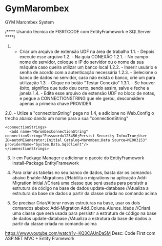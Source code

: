 # GymMarombex
GYM Marombex System 

/****
Usando técnica de FISRTCODE com EntityFramework e SQLServer
****/

1. - Criar um arquivo de extensão UDF na área de trabalho
 1.1. - Depois execute esse arquivo
 1.2. - Na guia CONEXÃO
   1.2.1. - No campo nome do servidor, coloque o IP do servidor ou o nome da sua máquina caso queira utilizar um banco local
   1.2.2. - Inserir usuário e senha de acordo com a autenticação necessária
   1.2.3. - Selecione o banco de dados no servidor, caso não exista o banco, crie um para utilização
 1.3. - Clique no botão "Testar Conexão"
   1.3.1. - Se houver êxito, significa que tudo deu certo, sendo assim, salve e feche a janela
 1.4. - Edite esse arquivo de extensão UDF no bloco de notas, e pegue a CONNECTIONSTRING que ele gerou, desconsidere apenas a primeira chave PROVIDER

2.0. - Utlize a "connectionString" pega no 1.4, e adicione no Web.Config o trecho abaixo dando um nome para a sua "connectionString"
  ```
  <connectionStrings>
    <add name="MarombexConnectionString" connectionString="Password=123456;Persist Security Info=True;User ID=autoMEGenerator;Initial Catalog=Marombex;Data Source=ME003153" providerName="System.Data.SqlClient"/>
  </connectionStrings>
  ```

3. Ir em Package Manager e adicionar o pacote do EntityFramework
Install-Package EntityFramework

4. Para criar as tabelas no seu banco de dados, basta dar os comandos abaixo
Enable-Migrations  //Habilita o migrations na aplicação
Add-Migration Initial  //Criará uma classe que será usada para persistir a estrutura de código na base de dados 
update-database    //Atualiza a estrutura da base de dados a partir da classe criada no comando acima

5. Se precisar Criar/Alterar novas estruturas na base, usar os dois comandos abaixo:
Add-Migration Add_Coluna_Alunos_Idade  //Criará uma classe que será usada para persistir a estrutura de código na base de dados 
update-database    //Atualiza a estrutura da base de dados a partir da classe criada no comando acima


<https://www.youtube.com/watch?v=KQ3CAUnDaSM>
Desc: Code First com ASP.NET MVC + Entity Framework
